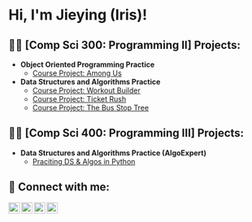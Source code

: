 <h1>Hi, I'm Jieying (Iris)! </h1>

<h2>👨‍💻 [Comp Sci 300: Programming II] Projects:</h2>

- <b>Object Oriented Programming Practice </b>
  - [Course Project: Among Us](https://github.com/Iris-XIII/P02-Among-Us)
- <b>Data Structures and Algorithms Practice </b>
  - [Course Project: Workout Builder](https://github.com/Iris-XIII/P07-Workout-Builder/tree/main)
  - [Course Project: Ticket Rush](https://github.com/Iris-XIII/P08-Ticket-Rush/tree/main)
  - [Course Project: The Bus Stop Tree](https://github.com/Iris-XIII/P09-The-Bus-Stop-Tree/tree/main)

<h2>👨‍💻 [Comp Sci 400: Programming III] Projects:</h2>

- <b>Data Structures and Algorithms Practice (AlgoExpert)</b>
  - [Praciting DS & Algos in Python](https://github.com/joshmadakor1/Algorithms-Practice)



<h2> 🤳 Connect with me:</h2>

[<img align="left" alt="JoshMadakor | YouTube" width="22px" src="https://cdn.jsdelivr.net/npm/simple-icons@v3/icons/youtube.svg" />][youtube]
[<img align="left" alt="JoshMadakor | Twitter" width="22px" src="https://cdn.jsdelivr.net/npm/simple-icons@v3/icons/twitter.svg" />][twitter]
[<img align="left" alt="JoshMadakor | LinkedIn" width="22px" src="https://cdn.jsdelivr.net/npm/simple-icons@v3/icons/linkedin.svg" />][linkedin]
[<img align="left" alt="JoshMadakor | Instagram" width="22px" src="https://cdn.jsdelivr.net/npm/simple-icons@v3/icons/instagram.svg" />][instagram]

[twitter]: https://twitter.com/joshmadakor
[youtube]: https://www.youtube.com/c/joshmadakor
[instagram]: https://www.instagram.com/joshmadakor/
[linkedin]: https://linkedin.com/in/joshmadakor

<!--
**Iris-XIII/Iris-XIII** is a ✨ _special_ ✨ repository because its `README.md` (this file) appears on your GitHub profile.

Here are some ideas to get you started:

- 🔭 I’m currently working on ...
- 🌱 I’m currently learning ...
- 👯 I’m looking to collaborate on ...
- 🤔 I’m looking for help with ...
- 💬 Ask me about ...
- 📫 How to reach me: ...
- 😄 Pronouns: ...
- ⚡ Fun fact: ...
-->
